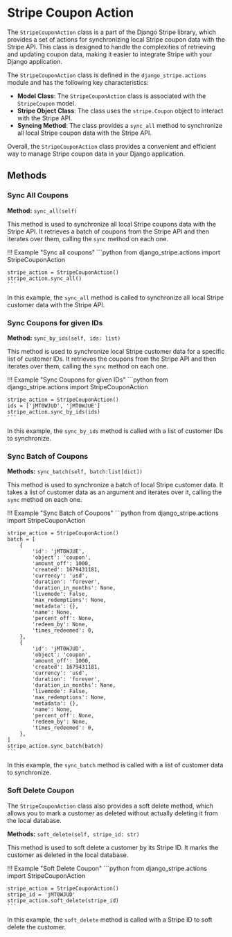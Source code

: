 Stripe Coupon Action
=====================

The `StripeCouponAction` class is a part of the Django Stripe library, which provides a set of actions for synchronizing local Stripe coupon data with the Stripe API. This class is designed to handle the complexities of retrieving and updating coupon data, making it easier to integrate Stripe with your Django application.

The `StripeCouponAction` class is defined in the `django_stripe.actions` module and has the following key characteristics:

*   **Model Class**: The `StripeCouponAction` class is associated with the `StripeCoupon` model.
*   **Stripe Object Class**: The class uses the `stripe.Coupon` object to interact with the Stripe API.
*   **Syncing Method**: The class provides a `sync_all` method to synchronize all local Stripe coupon data with the Stripe API.

Overall, the `StripeCouponAction` class provides a convenient and efficient way to manage Stripe coupon data in your Django application.

## Methods

### Sync All Coupons

**Method:** `sync_all(self)`

This method is used to synchronize all local Stripe coupons data with the Stripe API. It retrieves a batch of coupons from the Stripe API and then iterates over them, calling the `sync` method on each one.

!!! Example "Sync all coupons"
    ```python
    from django_stripe.actions import StripeCouponAction

    stripe_action = StripeCouponAction()
    stripe_action.sync_all()
    ```

In this example, the `sync_all` method is called to synchronize all local Stripe customer data with the Stripe API.

### Sync Coupons for given IDs

**Method:** `sync_by_ids(self, ids: list)`

This method is used to synchronize local Stripe customer data for a specific list of customer IDs. It retrieves the coupons from the Stripe API and then iterates over them, calling the `sync` method on each one.

!!! Example "Sync Coupons for given IDs"
    ```python
    from django_stripe.actions import StripeCouponAction

    stripe_action = StripeCouponAction()
    ids = ['jMT0WJUD', 'jMT0WJUE']
    stripe_action.sync_by_ids(ids)
    ```

In this example, the `sync_by_ids` method is called with a list of customer IDs to synchronize.

### Sync Batch of Coupons

**Methods:** `sync_batch(self, batch:list[dict])`

This method is used to synchronize a batch of local Stripe customer data. It takes a list of customer data as an argument and iterates over it, calling the `sync` method on each one.

!!! Example "Sync Batch of Coupons"
    ```python
    from django_stripe.actions import StripeCouponAction

    stripe_action = StripeCouponAction()
    batch = [
        {
            'id': 'jMT0WJUE',
            'object': 'coupon',
            'amount_off': 1000,
            'created': 1679431181,
            'currency': 'usd',
            'duration': 'forever',
            'duration_in_months': None,
            'livemode': False,
            'max_redemptions': None,
            'metadata': {},
            'name': None,
            'percent_off': None,
            'redeem_by': None,
            'times_redeemed': 0,
        },
        {
            'id': 'jMT0WJUD',
            'object': 'coupon',
            'amount_off': 1000,
            'created': 1679431181,
            'currency': 'usd',
            'duration': 'forever',
            'duration_in_months': None,
            'livemode': False,
            'max_redemptions': None,
            'metadata': {},
            'name': None,
            'percent_off': None,
            'redeem_by': None,
            'times_redeemed': 0,
        },
    ]
    stripe_action.sync_batch(batch)
    ```

In this example, the `sync_batch` method is called with a list of customer data to synchronize.

### Soft Delete Coupon

The `StripeCouponAction` class also provides a soft delete method, which allows you to mark a customer as deleted without actually deleting it from the local database.

**Methods:** `soft_delete(self, stripe_id: str)`

This method is used to soft delete a customer by its Stripe ID. It marks the customer as deleted in the local database.

!!! Example "Soft Delete Coupon"
    ```python
    from django_stripe.actions import StripeCouponAction

    stripe_action = StripeCouponAction()
    stripe_id = 'jMT0WJUD'
    stripe_action.soft_delete(stripe_id)
    ```

In this example, the `soft_delete` method is called with a Stripe ID to soft delete the customer.
